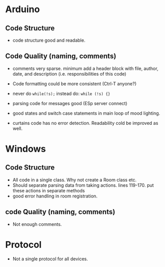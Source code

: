 # Arduino

## Code Structure

* code structure good and readable.

## Code Quality (naming, comments)

* comments very sparse. minimum add a header block with file, author, date, and description (i.e. responsibilities of this code)
* Code formatting could be more consistent (Ctrl-T anyone?)
* never do `while(!s);` instead do: `while (!s) {} `
* parsing code for messages good (ESp server connect)

* good states and switch case statements in main loop of mood lighting.

* curtains code has no error detection. Readability cold be improved as well.

# Windows


## Code Structure

* All code in a single class. Why not create a Room class etc.
* Should separate parsing data from taking actions. lines 119-170. put these actions in separate methods
* good error handling in room registration.


## code Quality (naming, comments)

* Not enough comments.

# Protocol

* Not a single protocol for all devices.

